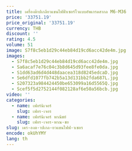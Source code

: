 ```yaml
---
title: เครื่องต๊าปเกลียวแขนไฟฟ้าเซอร์โวแบบอัพเกรดสากล M6-M36
price: '33751.19'
price_original: '33751.19'
currency: THB
discount: ''
rating: 4.5
volume: 51
image: S7f8c5eb1d29c44eb84d19cd6acc42de4m.jpg
images:
  - S7f8c5eb1d29c44eb84d19cd6acc42de4m.jpg
  - Sa6acaf7e76c04c3b8d645d93fee8fe0da.jpg
  - S1dd63ad6d4d448daacea318d8245edcaD.jpg
  - Se6dfd1077fb742b5a13d131bb2fda687L.jpg
  - S207323a984424450be653099a16d5565Q.jpg
  - Scef5f5d2752144f082128af6e50a56bcb.jpg
video: ''
categories:
  - name: เฟอร์นิเจอร์
    slug: เฟอร-เจอร
  - name: เฟอร์นิเจอร์ พาณิชย์
    slug: เฟอร-เจอร-พาณ-ชย
slug: เคร-องต-าปเกล-ยวแขนไฟฟ-าเซอร
encode: okUhYMY
lang: th
---
```

  